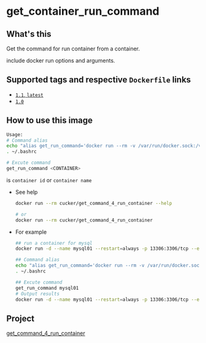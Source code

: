 # get_container_run_command


## What's this
Get the command for run container from a container.

include docker run options and arguments.

## Supported tags and respective `Dockerfile` links
* [`1.1`, `latest`](https://github.com/cucker0/dockerfile/blob/main/get_command_4_run_container/df/Dockerfile)
* [`1.0`](https://github.com/cucker0/dockerfile/blob/main/get_command_4_run_container/df/Dockerfile)

## How to use this image
```bash
Usage:
# Command alias
echo "alias get_run_command='docker run --rm -v /var/run/docker.sock:/var/run/docker.sock cucker/get_command_4_run_container'" >> ~/.bashrc
. ~/.bashrc

# Excute command
get_run_command <CONTAINER>
```
<CONTAINER> is `container id` or `container name`


* See help
    ```bash
    docker run --rm cucker/get_command_4_run_container --help
    
    # or
    docker run --rm cucker/get_command_4_run_container
    ```

* For example

    ```bash
    ## run a container for mysql
    docker run -d --name mysql01 --restart=always -p 13306:3306/tcp --env MYSQL_ROOT_PASSWORD=py123456 mysql
    
    ## Command alias
    echo "alias get_run_command='docker run --rm -v /var/run/docker.sock:/var/run/docker.sock cucker/get_command_4_run_container'" >> ~/.bashrc
    . ~/.bashrc
    
    ## Excute command
    get_run_command mysql01
    # Output results
    docker run -d --name mysql01 --restart=always -p 13306:3306/tcp --env MYSQL_ROOT_PASSWORD=py123456 mysql
    ```
## Project
[get_command_4_run_container](https://github.com/cucker0/dockerfile/blob/main/get_command_4_run_container)
